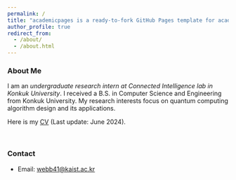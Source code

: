 ```yaml
---
permalink: /
title: "academicpages is a ready-to-fork GitHub Pages template for academic personal websites"
author_profile: true
redirect_from: 
  - /about/
  - /about.html
---
```


### About Me

I am an _undergraduate research intern at Connected Intelligence lab in Konkuk University_. I received a B.S. in Computer Science and Engineering from Konkuk University. My research interests focus on quantum computing algorithm design and its applications.

Here is my [CV](http://academicpages.github.io/files/CV.pdf) (Last update: June 2024).

<br>

### Contact

- Email: webb41@kaist.ac.kr